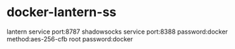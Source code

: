 # docker-lantern-ss
lantern service port:8787
shadowsocks service port:8388 password:docker method:aes-256-cfb
root password:docker